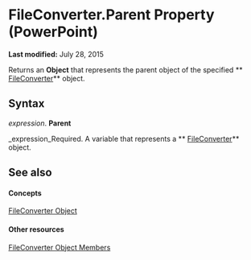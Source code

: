 
# FileConverter.Parent Property (PowerPoint)

 **Last modified:** July 28, 2015

Returns an  **Object** that represents the parent object of the specified ** [FileConverter](6baf5bd8-6644-0784-a049-96c3d733043f.md)** object.

## Syntax

 _expression_. **Parent**

 _expression_Required. A variable that represents a  ** [FileConverter](6baf5bd8-6644-0784-a049-96c3d733043f.md)** object.


## See also


#### Concepts


 [FileConverter Object](6baf5bd8-6644-0784-a049-96c3d733043f.md)
#### Other resources


 [FileConverter Object Members](a9aa2b7a-c8fc-66ca-6e2c-b69da105de50.md)
